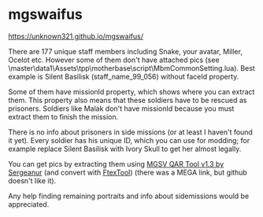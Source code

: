 # mgswaifus
https://unknown321.github.io/mgswaifus/

There are 177 unique staff members including Snake, your avatar, Miller, Ocelot etc. However some of them don't have attached pics (see \master\data1\Assets\tpp\motherbase\script\MbmCommonSetting.lua). Best example is Silent Basilisk (staff_name_99_056) without faceId property.

Some of them have missionId property, which shows where you can extract them. This property also means that these soldiers have to be rescued as prisoners. Soldiers like Malak don't have missionId because you must extract them to finish the mission.

There is no info about prisoners in side missions (or at least I haven't found it yet).
Every soldier has his unique ID, which you can use for modding; for example replace Silent Basilisk with Ivory Skull to get her almost legally.

You can get pics by extracting them using <a href="https://www.dropbox.com/s/0rtpumx2mxsjaby/MGSV_QAR_Tool.rar?dl=0">MGSV QAR Tool v1.3 by Sergeanur</a> (and convert with <a href="https://github.com/Atvaark/FtexTool">FtexTool</a>) (there was a MEGA link, but github doesn't like it).

Any help finding remaining portraits and info about sidemissions would be appreciated.
